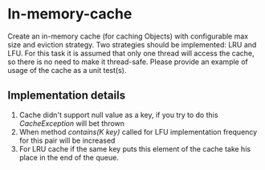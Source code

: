 # In-memory-cache


Create an in-memory cache (for caching Objects) with configurable max size and eviction strategy.
Two strategies should be implemented: LRU and LFU.
For this task it is assumed that only one thread will access the cache, so there is no need to make it thread-safe.
Please provide an example of usage of the cache as a unit test(s). 

## Implementation details
1. Cache didn't support null value as a key, if you try to do this *CacheException* will bet thrown
2. When method *contains(K key)* called for LFU implementation frequency for this pair will be increased
3. For LRU cache if the same key puts this element of the cache take his place in the end of the queue.


